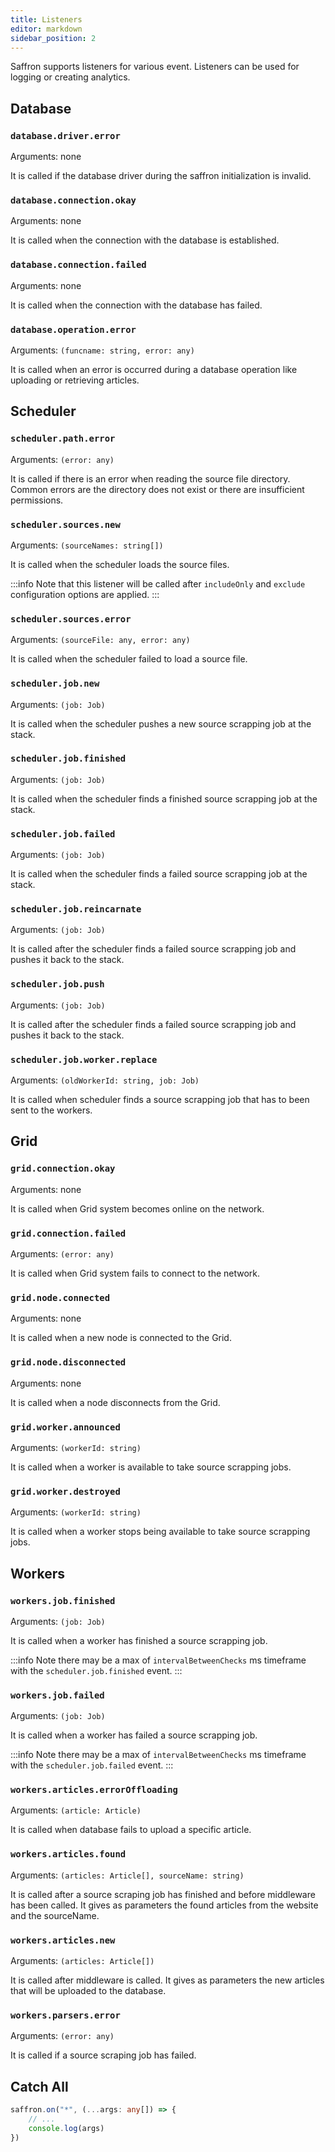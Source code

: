```yaml
---
title: Listeners
editor: markdown
sidebar_position: 2
---
```


Saffron supports listeners for various event. Listeners can be used for logging or creating analytics.

## Database

### `database.driver.error`
Arguments: none

It is called if the database driver during the saffron initialization is invalid.

### `database.connection.okay`
Arguments: none

It is called when the connection with the database is established.

### `database.connection.failed`
Arguments: none

It is called when the connection with the database has failed.

### `database.operation.error`
Arguments: `(funcname: string, error: any)`

It is called when an error is occurred during a database operation like uploading or retrieving articles.

## Scheduler

### `scheduler.path.error`
Arguments: `(error: any)`

It is called if there is an error when reading the source file directory.
Common errors are the directory does not exist or there are insufficient permissions.

### `scheduler.sources.new`
Arguments: `(sourceNames: string[])`

It is called when the scheduler loads the source files.

:::info
Note that this listener will be called after `includeOnly` and `exclude` configuration options are applied.
:::

### `scheduler.sources.error`
Arguments: `(sourceFile: any, error: any)`

It is called when the scheduler failed to load a source file.

### `scheduler.job.new`
Arguments: `(job: Job)`

It is called when the scheduler pushes a new source scrapping job at the stack.

### `scheduler.job.finished`
Arguments: `(job: Job)`

It is called when the scheduler finds a finished source scrapping job at the stack.

### `scheduler.job.failed`
Arguments: `(job: Job)`

It is called when the scheduler finds a failed source scrapping job at the stack.

### `scheduler.job.reincarnate`
Arguments: `(job: Job)`

It is called after the scheduler finds a failed source scrapping job and pushes it back to the stack.

### `scheduler.job.push`
Arguments: `(job: Job)`

It is called after the scheduler finds a failed source scrapping job and pushes it back to the stack.

### `scheduler.job.worker.replace`
Arguments: `(oldWorkerId: string, job: Job)`

It is called when scheduler finds a source scrapping job that has to been sent to the workers.


## Grid

### `grid.connection.okay`
Arguments: none

It is called when Grid system becomes online on the network.

### `grid.connection.failed`
Arguments: `(error: any)`

It is called when Grid system fails to connect to the network.

### `grid.node.connected`
Arguments: none

It is called when a new node is connected to the Grid.

### `grid.node.disconnected`
Arguments: none

It is called when a node disconnects from the Grid.

### `grid.worker.announced`
Arguments: `(workerId: string)`

It is called when a worker is available to take source scrapping jobs.

### `grid.worker.destroyed`
Arguments: `(workerId: string)`

It is called when a worker stops being available to take source scrapping jobs.


## Workers

### `workers.job.finished`
Arguments: `(job: Job)`

It is called when a worker has finished a source scrapping job.

:::info
Note there may be a max of `intervalBetweenChecks` ms timeframe with the `scheduler.job.finished` event.
:::

### `workers.job.failed`
Arguments: `(job: Job)`

It is called when a worker has failed a source scrapping job.

:::info
Note there may be a max of `intervalBetweenChecks` ms timeframe with the `scheduler.job.failed` event.
:::

### `workers.articles.errorOffloading`
Arguments: `(article: Article)`

It is called when database fails to upload a specific article.

### `workers.articles.found`
Arguments: `(articles: Article[], sourceName: string)`

It is called after a source scraping job has finished and before middleware has been called. It gives as parameters the
found articles from the website and the sourceName.

### `workers.articles.new`
Arguments: `(articles: Article[])`

It is called after middleware is called. It gives as parameters the new articles that will be uploaded to the database.

### `workers.parsers.error`
Arguments: `(error: any)`

It is called if a source scraping job has failed.


## Catch All
```ts
saffron.on("*", (...args: any[]) => {
    // ...
    console.log(args)
})
```